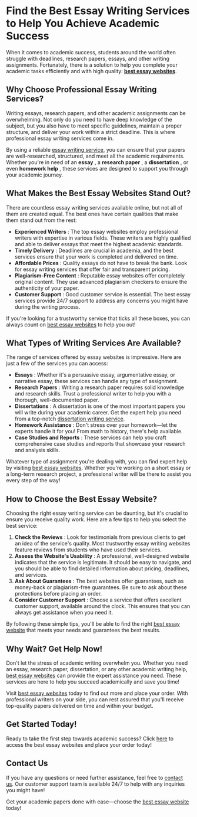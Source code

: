 # Find the Best Essay Writing Services to Help You Achieve Academic Success

When it comes to academic success, students around the world often struggle with deadlines, research papers, essays, and other writing assignments. Fortunately, there is a solution to help you complete your academic tasks efficiently and with high quality: **[best essay websites](https://tinyurl.com/topessay?keyword=best+essay+websites)**.

## Why Choose Professional Essay Writing Services?

Writing essays, research papers, and other academic assignments can be overwhelming. Not only do you need to have deep knowledge of the subject, but you also have to meet specific guidelines, maintain a proper structure, and deliver your work within a strict deadline. This is where professional essay writing services come in.

By using a reliable [essay writing service](https://tinyurl.com/topessay?keyword=best+essay+websites), you can ensure that your papers are well-researched, structured, and meet all the academic requirements. Whether you're in need of an **essay** , a **research paper** , a **dissertation** , or even **homework help** , these services are designed to support you through your academic journey.

## What Makes the Best Essay Websites Stand Out?

There are countless essay writing services available online, but not all of them are created equal. The best ones have certain qualities that make them stand out from the rest:

- **Experienced Writers** : The top essay websites employ professional writers with expertise in various fields. These writers are highly qualified and able to deliver essays that meet the highest academic standards.
- **Timely Delivery** : Deadlines are crucial in academia, and the best services ensure that your work is completed and delivered on time.
- **Affordable Prices** : Quality essays do not have to break the bank. Look for essay writing services that offer fair and transparent pricing.
- **Plagiarism-Free Content** : Reputable essay websites offer completely original content. They use advanced plagiarism checkers to ensure the authenticity of your paper.
- **Customer Support** : Good customer service is essential. The best essay services provide 24/7 support to address any concerns you might have during the writing process.

If you're looking for a trustworthy service that ticks all these boxes, you can always count on [best essay websites](https://tinyurl.com/topessay?keyword=best+essay+websites) to help you out!

## What Types of Writing Services Are Available?

The range of services offered by essay websites is impressive. Here are just a few of the services you can access:

- **Essays** : Whether it's a persuasive essay, argumentative essay, or narrative essay, these services can handle any type of assignment.
- **Research Papers** : Writing a research paper requires solid knowledge and research skills. Trust a professional writer to help you with a thorough, well-documented paper.
- **Dissertations** : A dissertation is one of the most important papers you will write during your academic career. Get the expert help you need from a top-notch [dissertation writing service](https://tinyurl.com/topessay?keyword=best+essay+websites).
- **Homework Assistance** : Don't stress over your homework—let the experts handle it for you! From math to history, there's help available.
- **Case Studies and Reports** : These services can help you craft comprehensive case studies and reports that showcase your research and analysis skills.

Whatever type of assignment you're dealing with, you can find expert help by visiting [best essay websites](https://tinyurl.com/topessay?keyword=best+essay+websites). Whether you're working on a short essay or a long-term research project, a professional writer will be there to assist you every step of the way!

## How to Choose the Best Essay Website?

Choosing the right essay writing service can be daunting, but it's crucial to ensure you receive quality work. Here are a few tips to help you select the best service:

1. **Check the Reviews** : Look for testimonials from previous clients to get an idea of the service's quality. Most trustworthy essay writing websites feature reviews from students who have used their services.
2. **Assess the Website's Usability** : A professional, well-designed website indicates that the service is legitimate. It should be easy to navigate, and you should be able to find detailed information about pricing, deadlines, and services.
3. **Ask About Guarantees** : The best websites offer guarantees, such as money-back or plagiarism-free guarantees. Be sure to ask about these protections before placing an order.
4. **Consider Customer Support** : Choose a service that offers excellent customer support, available around the clock. This ensures that you can always get assistance when you need it.

By following these simple tips, you'll be able to find the right [best essay website](https://tinyurl.com/topessay?keyword=best+essay+websites) that meets your needs and guarantees the best results.

## Why Wait? Get Help Now!

Don't let the stress of academic writing overwhelm you. Whether you need an essay, research paper, dissertation, or any other academic writing help, [best essay websites](https://tinyurl.com/topessay?keyword=best+essay+websites) can provide the expert assistance you need. These services are here to help you succeed academically and save you time!

Visit [best essay websites](https://tinyurl.com/topessay?keyword=best+essay+websites) today to find out more and place your order. With professional writers on your side, you can rest assured that you'll receive top-quality papers delivered on time and within your budget.

## Get Started Today!

Ready to take the first step towards academic success? Click [here](https://tinyurl.com/topessay?keyword=best+essay+websites) to access the best essay websites and place your order today!

## Contact Us

If you have any questions or need further assistance, feel free to [contact us](https://tinyurl.com/topessay?keyword=best+essay+websites). Our customer support team is available 24/7 to help with any inquiries you might have!

Get your academic papers done with ease—choose the [best essay website](https://tinyurl.com/topessay?keyword=best+essay+websites) today!
